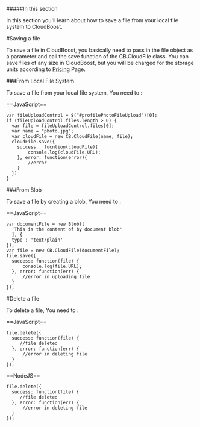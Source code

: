 #####In this section

In this section you'll learn about how to save a file from your local file system to CloudBoost. 

#Saving a file 

To save a file in CloudBoost, you basically need to pass in the file object as a parameter and call the save function of the CB.CloudFile class. You can save files of any size in CloudBoost, but you will be charged for the storage units according to [Pricing](https://cloudboost.io/pricing) Page.

###From Local File System

To save a file from your local file system, You need to : 

==JavaScript==
<span class="js-lines" data-query="savefile">
```
var fileUploadControl = $("#profilePhotoFileUpload")[0];
if (fileUploadControl.files.length > 0) {
  var file = fileUploadControl.files[0];
  var name = "photo.jpg";
  var cloudFile = new CB.CloudFile(name, file);
  cloudFile.save({
  	success : fucntion(cloudFile){
    	console.log(cloudFile.URL);
    }, error: function(error){
    	//error
    }
  })
}
```
</span>

###From Blob

To save a file by creating a blob, You need to : 

==JavaScript==
<span class="js-lines" data-query="saveblob">
```
var documentFile = new Blob([
  'This is the content of by document blob'
  ], {
  type : 'text/plain'
});
var file = new CB.CloudFile(documentFile);
file.save({
  success: function(file) {
      console.log(file.URL);
  }, error: function(err) {
      //error in uploading file
  }
});
```
</span>

#Delete a file

To delete a file, You need to : 

==JavaScript==
<span class="js-lines" data-query="deletefile">
```
file.delete({
  success: function(file) {
     //file deleted
  }, error: function(err) {
      //error in deleting file
  }
});
```
</span>

==NodeJS==
<span class="nodejs-lines" data-query="deletefile">
```
file.delete({
  success: function(file) {
     //file deleted
  }, error: function(err) {
      //error in deleting file
  }
});
```
</span>
